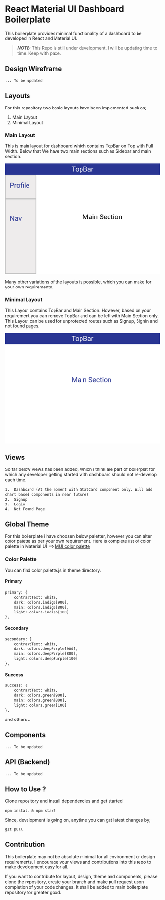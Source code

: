 # React Material UI Dashboard Boilerplate

This boilerplate provides minimal functionality of a dashboard to be developed in React and Material UI. 

> **_NOTE:_** This Repo is still under development. I will be updating time to time. Keep with pace.
## Design Wireframe 
    ... To be updated 
## Layouts
For this repository two basic layouts have been implemented such as;
1.  Main Layout
2.  Minimal Layout

### Main Layout 
This is main layout for dashboard which contains TopBar on Top with Full Width. Below that We have two main sections such as Sidebar and main section.

![](./public/assets/images/main-layout.png)

Many other variations of the layouts is possible, which you can make for your own requirements.

### Minimal Layout 

This Layout contains TopBar and Main Section. However, based on your requirement you can remove TopBar and can be left with Main Section only. This Layout can be used for unprotected routes such as Signup, Signin and not found pages. 

![](./public/assets/images/minimal-layout.png)

## Views
So far below views has been added, which i think are part of boilerplat for which any developer getting started with dashboard should not re-develop each time.

    1.  Dashboard (At the moment with StatCard component only. Will add chart based components in near future)
    2.  Signup
    3.  Login 
    4.  Not Found Page

## Global Theme 

For this boilerplate i have choosen below paletter, however you can alter color palette as per your own requirement. Here is complete list of color palette in Material UI  ==> [MUI color palette](https://material-ui.com/customization/color/#color)

### Color Palette

You can find color palette.js in theme directory.

#### Primary 
    primary: {
        contrastText: white,
        dark: colors.indigo[900],
        main: colors.indigo[800],
        light: colors.indigo[100]
    },
#### Secondary 
    secondary: {
        contrastText: white,
        dark: colors.deepPurple[900],
        main: colors.deepPurple[800],
        light: colors.deepPurple[100]
    },
#### Success 
    success: {
        contrastText: white,
        dark: colors.green[900],
        main: colors.green[800],
        light: colors.green[100]
    },
and others ..
## Components

    ... To be updated

## API (Backend)

    ... To be updated

## How to Use ?

Clone repository and install dependencies and get started

```
npm install & npm start
```

Since, development is going on, anytime you can get latest changes by;
```
git pull
```

## Contribution

This boilerplate may not be absolute minimal for all environment or design requirements. I encourage your views and contributions into this repo to make development easy for all.

If you want to contribute for layout, design, theme and components, please clone the repository, create your branch and make pull request upon completion of your code changes. It shall be added to main boilerplate repository for greater good.
